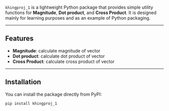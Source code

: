 `khingproj_1` is a lightweight Python package that provides simple utility functions
for **Magnitude**, **Dot product**, and **Cross Product**.
It is designed mainly for learning purposes and as an example of Python packaging.

---

## Features
- **Magnitude**: calculate magnitude of vector
- **Dot product**: calculate dot product of vector
- **Cross Product**: calculate cross product of vector

---

## Installation

You can install the package directly from PyPI:

```bash
pip install khingproj_1

